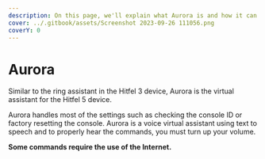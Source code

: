 ```yaml
---
description: On this page, we'll explain what Aurora is and how it can be used.
cover: ../.gitbook/assets/Screenshot 2023-09-26 111056.png
coverY: 0
---
```


# Aurora

Similar to the ring assistant in the Hitfel 3 device, Aurora is the virtual assistant for the Hitfel 5 device.

Aurora handles most of the settings such as checking the console ID or factory resetting the console. Aurora is a voice virtual assistant using text to speech and to properly hear the commands, you must turn up your volume.

**Some commands require the use of the Internet.**
